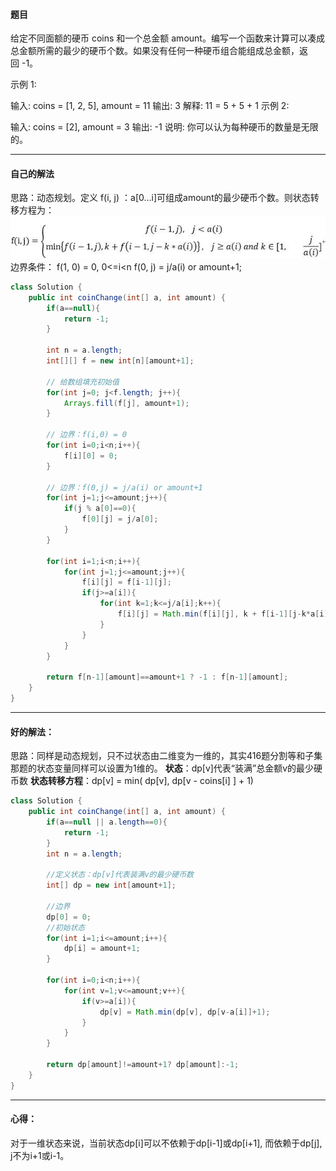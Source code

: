 #### 题目
给定不同面额的硬币 coins 和一个总金额 amount。编写一个函数来计算可以凑成总金额所需的最少的硬币个数。如果没有任何一种硬币组合能组成总金额，返回 -1。

示例 1:

输入: coins = [1, 2, 5], amount = 11
输出: 3 
解释: 11 = 5 + 5 + 1
示例 2:

输入: coins = [2], amount = 3
输出: -1
说明:
你可以认为每种硬币的数量是无限的。
***
#### 自己的解法
思路：动态规划。定义 f(i, j) ：a[0...i]可组成amount的最少硬币个数。则状态转移方程为：
![](IMG/322.jpg)</br>
边界条件：
f(1, 0) = 0, 0<=i<n
f(0, j) = j/a(i) or amount+1;
```java
class Solution {
    public int coinChange(int[] a, int amount) {
        if(a==null){
            return -1;
        }
        
        int n = a.length;
        int[][] f = new int[n][amount+1];
        
        // 给数组填充初始值
        for(int j=0; j<f.length; j++){
            Arrays.fill(f[j], amount+1);
        }
        
        // 边界：f(i,0) = 0
        for(int i=0;i<n;i++){
            f[i][0] = 0;
        }
        
        // 边界：f(0,j) = j/a(i) or amount+1
        for(int j=1;j<=amount;j++){
            if(j % a[0]==0){
                f[0][j] = j/a[0];
            }
        }
        
        for(int i=1;i<n;i++){
            for(int j=1;j<=amount;j++){
                f[i][j] = f[i-1][j];
                if(j>=a[i]){
                    for(int k=1;k<=j/a[i];k++){
                        f[i][j] = Math.min(f[i][j], k + f[i-1][j-k*a[i]]);
                    }
                }
            }
        }
        
        return f[n-1][amount]==amount+1 ? -1 : f[n-1][amount];
    }
}
```
***
#### 好的解法：
思路：同样是动态规划，只不过状态由二维变为一维的，其实416题分割等和子集那题的状态变量同样可以设置为1维的。
**状态**：dp[v]代表“装满”总金额v的最少硬币数
**状态转移方程**：dp[v] = min( dp[v], dp[v - coins[i] ] + 1)
```java
class Solution {
    public int coinChange(int[] a, int amount) {
        if(a==null || a.length==0){
            return -1;
        }
        int n = a.length;
        
        //定义状态：dp[v]代表装满v的最少硬币数
        int[] dp = new int[amount+1];
        
        //边界
        dp[0] = 0;
        //初始状态
        for(int i=1;i<=amount;i++){
            dp[i] = amount+1;
        }
        
        for(int i=0;i<n;i++){
            for(int v=1;v<=amount;v++){
                if(v>=a[i]){
                    dp[v] = Math.min(dp[v], dp[v-a[i]]+1);
                }
            }
        }
        
        return dp[amount]!=amount+1? dp[amount]:-1;
    }
}
```
***
#### 心得：
对于一维状态来说，当前状态dp[i]可以不依赖于dp[i-1]或dp[i+1], 而依赖于dp[j], j不为i+1或i-1。